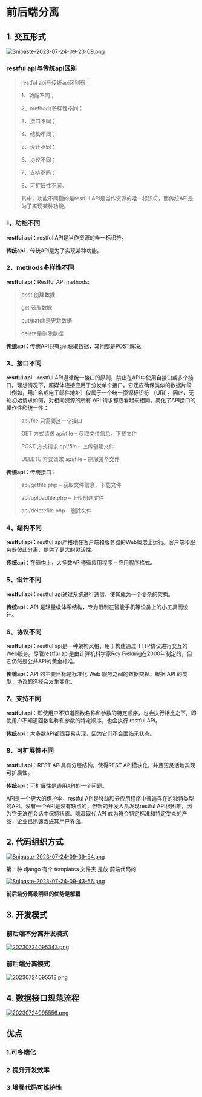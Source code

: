# 前后端分离
## 1. 交互形式
[![Snipaste-2023-07-24-09-23-09.png](https://i.postimg.cc/gjXMP3bp/Snipaste-2023-07-24-09-23-09.png)](https://postimg.cc/4HGv6732)

### restful api与传统api区别

> restful api与传统api区别有：
> 
> 1、功能不同；
> 
> 2、methods多样性不同；
> 
> 3、接口不同；
> 
> 4、结构不同；
> 
> 5、设计不同；
> 
> 6、协议不同；
> 
> 7、支持不同；
> 
> 8、可扩展性不同。
> 
> 其中，功能不同指的是restful API是当作资源的唯一标识符，而传统API是为了实现某种功能。

### 1、功能不同
**restful api**：restful API是当作资源的唯一标识符。

**传统api**：传统API是为了实现某种功能。

### 2、methods多样性不同
**restful api**：Restful API methods:

> post 创建数据
> 
> get 获取数据
> 
> put/patch是更新数据
> 
> delete是删除数据

**传统api**：传统API只有get获取数据，其他都是POST解决。

### 3、接口不同
**restful api**：restful API遵循统一接口的原则，禁止在API中使用自接口或多个接口。理想情况下，超媒体连接应用于分发单个接口。它还应确保类似的数据片段（例如，用户名或电子邮件地址）仅属于一个统一资源标识符 （URI）。因此，无论初始请求如何，对相同资源的所有 API 请求都应看起来相同。简化了API接口的操作性和统一性：

> api/file 只需要这一个接口
> 
> GET 方式请求 api/file – 获取文件信息，下载文件
> 
> POST 方式请求 api/file – 上传创建文件
> 
> DELETE 方式请求 api/file – 删除某个文件

**传统api**：传统接口：

> api/getfile.php – 获取文件信息，下载文件
> 
> api/uploadfile.php – 上传创建文件
> 
> api/deletefile.php – 删除文件

### 4、结构不同
**restful api**：restful api严格地在客户端和服务器的Web概念上运行。客户端和服务器彼此分离，提供了更大的灵活性。

**传统api**：在结构上，大多数API遵循应用程序 – 应用程序格式。

### 5、设计不同
**restful api**：restful api通过系统进行通信，使其成为一个复杂的架构。

**传统api**：API 是轻量级体系结构，专为限制在智能手机等设备上的小工具而设计。

### 6、协议不同
**restful api**：restful api是一种架构风格，用于构建通过HTTP协议进行交互的Web服务。尽管restful api是由计算机科学家Roy Fielding在2000年制定的，但它仍然是公共API的黄金标准。

**传统api**：API 的主要目标是标准化 Web 服务之间的数据交换。根据 API 的类型，协议的选择会发生变化。

### 7、支持不同
**restful api**：即使用户不知道函数名称和参数的特定顺序，也会执行相比之下，即使用户不知道函数名称和参数的特定顺序，也会执行 restful API。

**传统api**：大多数API都很容易实现，因为它们不会面临无状态。

### 8、可扩展性不同
**restful api**：REST API具有分层结构，使得REST API模块化，并且更灵活地实现可扩展性。

**传统api**：可扩展性是通用API的一个问题。

API是一个更大的保护伞，restful API是移动和云应用程序中普遍存在的独特类型的API。没有一个API是没有缺点的，但新的开发人员发现restful API很困难，因为它无法在会话中保持状态。随着现代 API 成为符合特定标准和特定受众的产品，企业已迅速改进其用户界面。

## 2. 代码组织方式
[![Snipaste-2023-07-24-09-39-54.png](https://i.postimg.cc/44cf5Mj8/Snipaste-2023-07-24-09-39-54.png)](https://postimg.cc/0r815tkm)

第一种 django 有个 templates 文件夹 是放 前端代码的

[![Snipaste-2023-07-24-09-43-56.png](https://i.postimg.cc/W3XMfzDv/Snipaste-2023-07-24-09-43-56.png)](https://postimg.cc/hzQzXSby)

**前后端分离最明显的优势是解耦**

## 3. 开发模式
### 前后端不分离开发模式
[![20230724095343.png](https://i.postimg.cc/BQyRVQDH/20230724095343.png)](https://postimg.cc/w7XWtzwj)

### 前后端分离模式
[![20230724095518.png](https://i.postimg.cc/3x5nGymS/20230724095518.png)](https://postimg.cc/VdgqQk7n)


## 4. 数据接口规范流程
[![20230724095556.png](https://i.postimg.cc/Sj07c522/20230724095556.png)](https://postimg.cc/ZvcdSwL4)

## 优点
### 1.可多端化
### 2.提升开发效率
### 3.增强代码可维护性